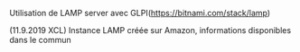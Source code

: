Utilisation de LAMP server avec GLPI(https://bitnami.com/stack/lamp)

(11.9.2019 XCL) Instance LAMP créée sur Amazon, informations disponibles dans le commun
